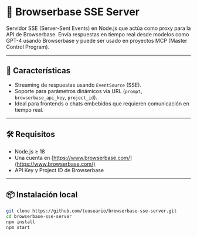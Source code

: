 # 🧠 Browserbase SSE Server

Servidor SSE (Server-Sent Events) en Node.js que actúa como proxy para la API de Browserbase. Envía respuestas en tiempo real desde modelos como GPT-4 usando Browserbase y puede ser usado en proyectos MCP (Master Control Program).

---

## 🚀 Características

- Streaming de respuestas usando `EventSource` (SSE).
- Soporte para parámetros dinámicos vía URL (`prompt`, `browserbase_api_key`, `project_id`).
- Ideal para frontends o chats embebidos que requieren comunicación en tiempo real.

---

## 🛠️ Requisitos

- Node.js ≥ 18
- Una cuenta en [https://www.browserbase.com/](https://www.browserbase.com/)
- API Key y Project ID de Browserbase

---

## 📦 Instalación local

```bash
git clone https://github.com/tuusuario/browserbase-sse-server.git
cd browserbase-sse-server
npm install
npm start

